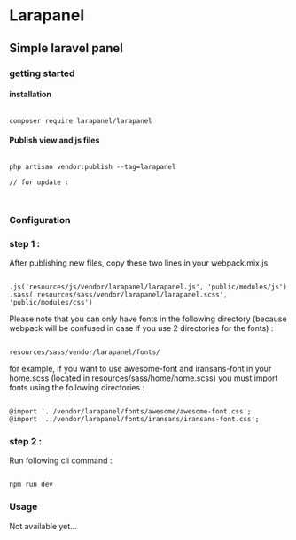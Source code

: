 # Larapanel
## Simple laravel panel

### getting started

#### installation

```

composer require larapanel/larapanel

```

#### Publish view and js files

```

php artisan vendor:publish --tag=larapanel

// for update :



```

### Configuration

### step 1 :
After publishing new files, copy these two lines in your webpack.mix.js

```

.js('resources/js/vendor/larapanel/larapanel.js', 'public/modules/js')
.sass('resources/sass/vendor/larapanel/larapanel.scss', 'public/modules/css')

```

Please note that you can only have fonts in the following directory (because webpack will be confused in case if you use 2 directories for the fonts) :

```

resources/sass/vendor/larapanel/fonts/

```

for example, if you want to use awesome-font and iransans-font in your home.scss (located in resources/sass/home/home.scss) you must import fonts using the following directories :

```

@import '../vendor/larapanel/fonts/awesome/awesome-font.css';
@import '../vendor/larapanel/fonts/iransans/iransans-font.css';

```

### step 2 :
Run following cli command :

```

npm run dev

```

### Usage

Not available yet...
